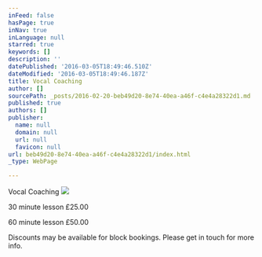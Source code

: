```yaml
---
inFeed: false
hasPage: true
inNav: true
inLanguage: null
starred: true
keywords: []
description: ''
datePublished: '2016-03-05T18:49:46.510Z'
dateModified: '2016-03-05T18:49:46.187Z'
title: Vocal Coaching
author: []
sourcePath: _posts/2016-02-20-beb49d20-8e74-40ea-a46f-c4e4a28322d1.md
published: true
authors: []
publisher:
  name: null
  domain: null
  url: null
  favicon: null
url: beb49d20-8e74-40ea-a46f-c4e4a28322d1/index.html
_type: WebPage

---
```

Vocal Coaching
![](https://the-grid-user-content.s3-us-west-2.amazonaws.com/ce7a8b96-8c6a-40f0-9abe-0ce2c4ffa0a7.jpg)

30 minute lesson £25.00

60 minute lesson £50.00

Discounts may be available for block bookings. Please get in touch for more info.